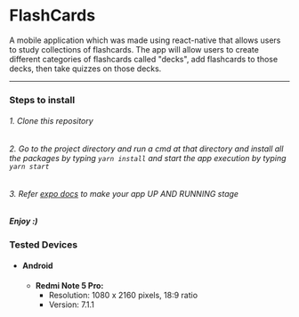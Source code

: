 # FlashCards
A mobile application which was made using react-native that allows users to study collections of flashcards. The app will allow users to create different categories of flashcards called "decks", add flashcards to those decks, then take quizzes on those decks.


------------

### Steps to install

###### 1. Clone this repository
###### 2. Go to the project directory and run a cmd at that directory and install all the packages by typing `yarn install` and start the app execution by typing `yarn start` 
###### 3. Refer [expo docs](https://docs.expo.io/versions/v28.0.0/workflow/up-and-running "here") to make your app UP AND RUNNING stage


##### Enjoy :)


### Tested Devices 
- #### Android
	-  **Redmi Note 5 Pro:** 
		- Resolution:	1080 x 2160 pixels, 18:9 ratio
		- Version: 7.1.1

